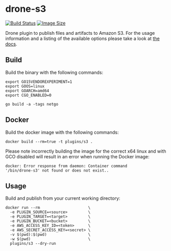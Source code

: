 # drone-s3

[![Build Status](http://beta.drone.io/api/badges/drone-plugins/drone-s3/status.svg)](http://beta.drone.io/drone-plugins/drone-s3)
[![Image Size](https://badge.imagelayers.io/plugins/drone-s3:latest.svg)](https://imagelayers.io/?images=plugins/drone-s3:latest 'Get your own badge on imagelayers.io')

Drone plugin to publish files and artifacts to Amazon S3. For the usage information and a listing of the available options please take a look at [the docs](DOCS.md).

## Build

Build the binary with the following commands:

```
export GO15VENDOREXPERIMENT=1
export GOOS=linux
export GOARCH=amd64
export CGO_ENABLED=0

go build -a -tags netgo
```

## Docker

Build the docker image with the following commands:

```
docker build --rm=true -t plugins/s3 .
```

Please note incorrectly building the image for the correct x64 linux and with GCO disabled will result in an error when running the Docker image:

```
docker: Error response from daemon: Container command
'/bin/drone-s3' not found or does not exist..
```

## Usage

Build and publish from your current working directory:

```
docker run --rm                     \
  -e PLUGIN_SOURCE=<source>         \
  -e PLUGIN_TARGET=<target>         \
  -e PLUGIN_BUCKET=<bucket>         \
  -e AWS_ACCESS_KEY_ID=<token>      \
  -e AWS_SECRET_ACCESS_KEY=<secret> \
  -v $(pwd):$(pwd)                  \
  -w $(pwd)                         \
  plugins/s3 --dry-run
```
